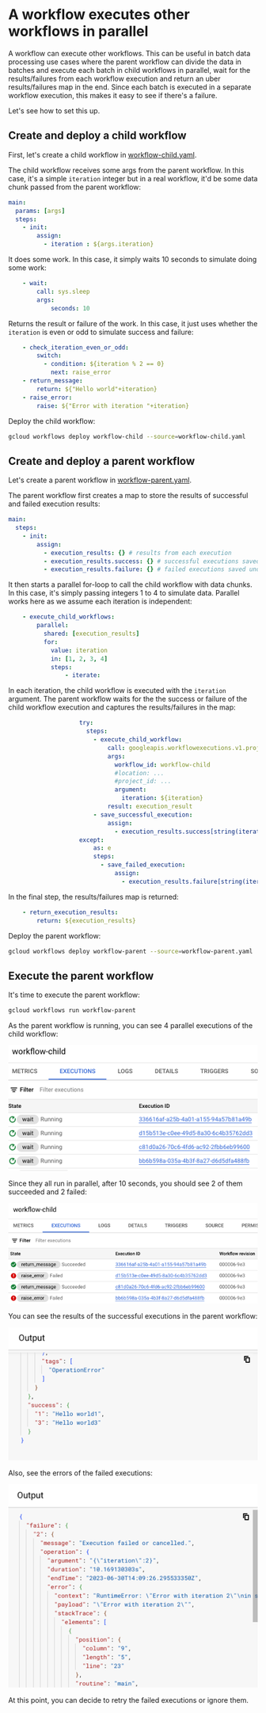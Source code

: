 # A workflow executes other workflows in parallel

A workflow can execute other workflows. This can be useful in batch data
processing use cases where the parent workflow can divide the data in batches and
execute each batch in child workflows in parallel, wait for the results/failures
from each workflow execution and return an uber results/failures map in the end.
Since each batch is executed in a separate workflow execution, this makes it
easy to see if there's a failure.

Let's see how to set this up.

## Create and deploy a child workflow

First, let's create a child workflow in
[workflow-child.yaml](./workflow-child.yaml).

The child workflow receives some args from the parent workflow. In this case,
it's a simple `iteration` integer but in a real workflow, it'd be some data
chunk passed from the parent workflow:

```yaml
main:
  params: [args]
  steps:
    - init:
        assign:
          - iteration : ${args.iteration}
```

It does some work. In this case, it simply waits 10 seconds to simulate doing
some work:

```yaml
    - wait:
        call: sys.sleep
        args:
            seconds: 10
```

Returns the result or failure of the work. In this case, it just uses whether
the `iteration` is even or odd to simulate success and failure:

```yaml
    - check_iteration_even_or_odd:
        switch:
          - condition: ${iteration % 2 == 0}
            next: raise_error
    - return_message:
        return: ${"Hello world"+iteration}
    - raise_error:
        raise: ${"Error with iteration "+iteration}
```

Deploy the child workflow:

```sh
gcloud workflows deploy workflow-child --source=workflow-child.yaml
```

## Create and deploy a parent workflow

Let's create a parent workflow in
[workflow-parent.yaml](./workflow-parent.yaml).

The parent workflow first creates a map to store the results of successful and
failed execution results:

```yaml
main:
  steps:
    - init:
        assign:
          - execution_results: {} # results from each execution
          - execution_results.success: {} # successful executions saved under 'success' key
          - execution_results.failure: {} # failed executions saved under 'failure' key
```

It then starts a parallel for-loop to call the child workflow with data chunks.
In this case, it's simply passing integers 1 to 4 to simulate data. Parallel
works here as we assume each iteration is independent:

```yaml
    - execute_child_workflows:
        parallel:
          shared: [execution_results]
          for:
            value: iteration
            in: [1, 2, 3, 4]
            steps:
                - iterate:
```

In each iteration, the child workflow is executed with the `iteration` argument.
The parent workflow waits for the the success or failure of the child workflow
execution and captures the results/failures in the map:

```yaml
                    try:
                      steps:
                        - execute_child_workflow:
                            call: googleapis.workflowexecutions.v1.projects.locations.workflows.executions.run
                            args:
                              workflow_id: workflow-child
                              #location: ...
                              #project_id: ...
                              argument:
                                iteration: ${iteration}
                            result: execution_result
                        - save_successful_execution:
                            assign:
                              - execution_results.success[string(iteration)]: ${execution_result}
                    except:
                        as: e
                        steps:
                          - save_failed_execution:
                              assign:
                                - execution_results.failure[string(iteration)]: ${e}
```

In the final step, the results/failures map is returned:

```yaml
    - return_execution_results:
        return: ${execution_results}
```

Deploy the parent workflow:

```sh
gcloud workflows deploy workflow-parent --source=workflow-parent.yaml
```

## Execute the parent workflow

It's time to execute the parent workflow:

```sh
gcloud workflows run workflow-parent
```

As the parent workflow is running, you can see 4 parallel executions of the
child workflow:

![4 parallel executions](./images/image1.png)

Since they all run in parallel, after 10 seconds, you should see 2 of them
succeeded and 2 failed:

![2 successful and 2 failed executions](./images/image2.png)

You can see the results of the successful executions in the parent workflow:

![2 successful executions in the parent](./images/image3.png)

Also, see the errors of the failed executions:

![2 successful executions in the parent](./images/image4.png)

At this point, you can decide to retry the failed executions or ignore them.
